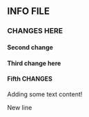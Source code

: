 ## INFO FILE

### CHANGES HERE

#### Second change

#### Third change here

#### Fifth CHANGES
Adding some text content!

New line
